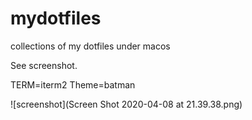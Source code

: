 # mydotfiles
collections of my dotfiles under macos

See screenshot.

TERM=iterm2
Theme=batman

![screenshot](Screen Shot 2020-04-08 at 21.39.38.png)
